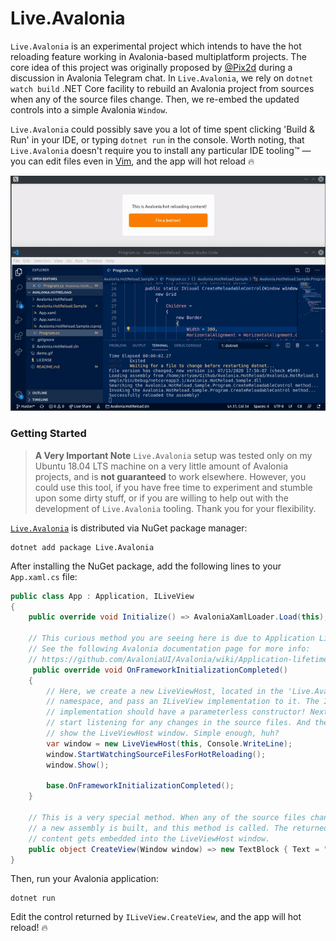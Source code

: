 # Live.Avalonia

`Live.Avalonia` is an experimental project which intends to have the hot reloading feature working in Avalonia-based multiplatform projects. The core idea of this project was originally proposed by [@Pix2d](https://twitter.com/pix2d) during a discussion in Avalonia Telegram chat. In `Live.Avalonia`, we rely on `dotnet watch build` .NET Core facility to rebuild an Avalonia project from sources when any of the source files change. Then, we re-embed the updated controls into a simple Avalonia `Window`. 

`Live.Avalonia` could possibly save you a lot of time spent clicking 'Build & Run' in your IDE, or typing `dotnet run` in the console. Worth noting, that `Live.Avalonia` doesn't require you to install any particular IDE tooling™ — you can edit files even in [Vim](https://github.com/vim/vim), and the app will hot reload 🔥

<img src="./Live.Avalonia.gif" width="600" />

### Getting Started

> **A Very Important Note** `Live.Avalonia` setup was tested only on my Ubuntu 18.04 LTS machine on a very little amount of Avalonia projects, and is **not guaranteed** to work elsewhere. However, you could use this tool, if you have free time to experiment and stumble upon some dirty stuff, or if you are willing to help out with the development of `Live.Avalonia` tooling. Thank you for your flexibility.

[`Live.Avalonia`](https://www.nuget.org/packages/Live.Avalonia/0.1.0-alpha) is distributed via NuGet package manager:
```
dotnet add package Live.Avalonia
```
After installing the NuGet package, add the following lines to your `App.xaml.cs` file:
```cs
public class App : Application, ILiveView
{
    public override void Initialize() => AvaloniaXamlLoader.Load(this);

    // This curious method you are seeing here is due to Application Lifetimes. 
    // See the following Avalonia documentation page for more info:
    // https://github.com/AvaloniaUI/Avalonia/wiki/Application-lifetimes
     public override void OnFrameworkInitializationCompleted()
    {
        // Here, we create a new LiveViewHost, located in the 'Live.Avalonia'
        // namespace, and pass an ILiveView implementation to it. The ILiveView
        // implementation should have a parameterless constructor! Next, we
        // start listening for any changes in the source files. And then, we
        // show the LiveViewHost window. Simple enough, huh?
        var window = new LiveViewHost(this, Console.WriteLine);
        window.StartWatchingSourceFilesForHotReloading();
        window.Show();

        base.OnFrameworkInitializationCompleted();
    }
    
    // This is a very special method. When any of the source files change,
    // a new assembly is built, and this method is called. The returned
    // content gets embedded into the LiveViewHost window.
    public object CreateView(Window window) => new TextBlock { Text = "Hi!" };
}
```
Then, run your Avalonia application:
```
dotnet run
```
Edit the control returned by `ILiveView.CreateView`, and the app will hot reload! 🔥
